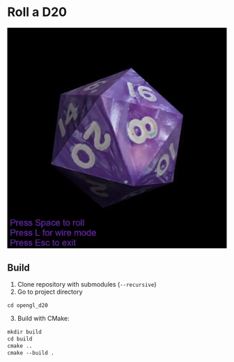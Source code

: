 # Roll a D20
![image](resources/animation.webp)
## Build
1. Clone repository with submodules (`--recursive`)
2. Go to project directory
```
cd opengl_d20
```
3. Build with CMake:
 ```
mkdir build
cd build
cmake ..
cmake --build .
 ```
